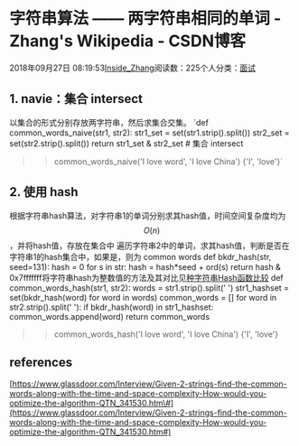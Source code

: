 
# 字符串算法 —— 两字符串相同的单词 - Zhang's Wikipedia - CSDN博客


2018年09月27日 08:19:53[Inside_Zhang](https://me.csdn.net/lanchunhui)阅读数：225个人分类：[面试](https://blog.csdn.net/lanchunhui/article/category/7702284)



## 1. navie：集合 intersect
以集合的形式分别存放两字符串，然后求集合交集。
`def common_words_naive(str1, str2):
	str1_set = set(str1.strip().split())
	str2_set = set(str2.strip().split())
	return str1_set & str2_set			# 集合 intersect
>> common_words_naive('I love word', 'I love China')
{'I', 'love'}`
## 2. 使用 hash
根据字符串hash算法，对字符串1的单词分别求其hash值，时间空间复杂度均为
$$
O(n)
$$
，并将hash值，存放在集合中
遍历字符串2中的单词，求其hash值，判断是否在字符串1的hash集合中，如果是，则为 common words
def bkdr_hash(str, seed=131):
    hash = 0
    for s in str:
        hash = hash*seed + ord(s)
    return hash & 0x7fffffff将字符串hash为整数值的方法及其对比见[种字符串Hash函数比较](https://www.byvoid.com/zhs/blog/string-hash-compare)
def common_words_hash(str1, str2):
    words = str1.strip().split(' ')
    str1_hashset = set(bkdr_hash(word) for word in words)
    common_words = []
    for word in str2.strip().split(' '):
        if bkdr_hash(word) in str1_hashset:
            common_words.append(word)
    return common_words
    
>> common_words_hash('I love word', 'I love China')
{'I', 'love'}
## references
[https://www.glassdoor.com/Interview/Given-2-strings-find-the-common-words-along-with-the-time-and-space-complexity-How-would-you-optimize-the-algorithm-QTN_341530.htm\#](https://www.glassdoor.com/Interview/Given-2-strings-find-the-common-words-along-with-the-time-and-space-complexity-How-would-you-optimize-the-algorithm-QTN_341530.htm#)

